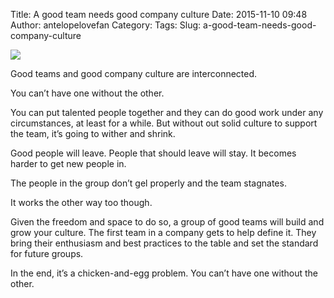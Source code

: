 Title: A good team needs good company culture
Date: 2015-11-10 09:48
Author: antelopelovefan
Category: 
Tags: 
Slug: a-good-team-needs-good-company-culture

<img src="https://cdn-images-1.medium.com/max/2000/1*Si3KBY_6NGbJFJgSISIHfg.jpeg"  />

Good teams and good company culture are interconnected.

You can’t have one without the other.

You can put talented people together and they can do good work under any circumstances, at least for a while. But without out solid culture to support the team, it’s going to wither and shrink.

Good people will leave. People that should leave will stay. It becomes harder to get new people in.

The people in the group don’t gel properly and the team stagnates.

It works the other way too though.

Given the freedom and space to do so, a group of good teams will build and grow your culture. The first team in a company gets to help define it. They bring their enthusiasm and best practices to the table and set the standard for future groups.

In the end, it’s a chicken-and-egg problem. You can’t have one without the other.


